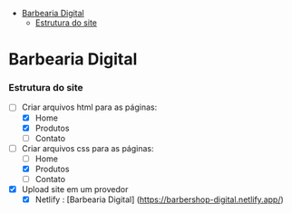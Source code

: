 - [Barbearia Digital](#barbearia-digital)
    - [Estrutura do site](#estrutura-do-site)

# Barbearia Digital

### Estrutura do site

- [ ] Criar arquivos html para as páginas:
  - [x] Home
  - [x] Produtos
  - [ ] Contato
- [ ] Criar arquivos css para as páginas:
  - [ ] Home
  - [x] Produtos
  - [ ] Contato
- [x] Upload site em um provedor
  - [x] Netlify : [Barbearia Digital] (https://barbershop-digital.netlify.app/)
